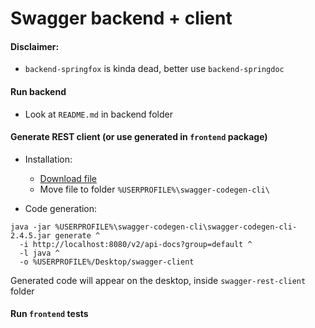 # Swagger backend + client

#### Disclaimer:
* `backend-springfox` is kinda dead, better use `backend-springdoc`

#### Run backend
* Look at `README.md` in backend folder

#### Generate REST client (or use generated in `frontend` package)
* Installation:
    * [Download file](http://central.maven.org/maven2/io/swagger/swagger-codegen-cli/2.4.5/swagger-codegen-cli-2.4.5.jar)
    * Move file to folder `%USERPROFILE%\swagger-codegen-cli\`
    
* Code generation:
```
java -jar %USERPROFILE%\swagger-codegen-cli\swagger-codegen-cli-2.4.5.jar generate ^
  -i http://localhost:8080/v2/api-docs?group=default ^
  -l java ^
  -o %USERPROFILE%/Desktop/swagger-client
```
Generated code will appear on the desktop, inside `swagger-rest-client` folder

#### Run `frontend` tests
